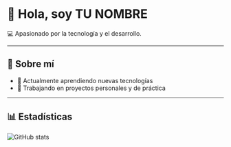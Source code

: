 # 👋 Hola, soy TU NOMBRE

💻 Apasionado por la tecnología y el desarrollo.

---

## 🚀 Sobre mí
- 🌱 Actualmente aprendiendo nuevas tecnologías
- 🔭 Trabajando en proyectos personales y de práctica

---

## 📊 Estadísticas
![GitHub stats](https://github-readme-stats.vercel.app/api?username=numtack05&show_icons=true&theme=radical)
